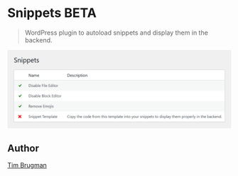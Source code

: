 # Snippets BETA

> WordPress plugin to autoload snippets and display them in the backend.

![screenshot](/screenshot.png)

## Author

[Tim Brugman](https://github.com/Brugman)
